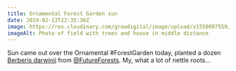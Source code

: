 ```yaml
---
title: Ornamental Forest Garden sun
date: 2019-02-13T22:35:36Z
image: https://res.cloudinary.com/growdigital/image/upload/v1550097559/ofgfilter-37105D20.jpg
imageAlt: Photo of field with trees and house in middle distance
---
```


Sun came out over the Ornamental #ForestGarden today, planted a dozen [Berberis darwinii](http://temperate.theferns.info/viewtropical.php?id=Berberis+darwinii) from [@FutureForests](https://mobile.twitter.com/futureforests). My, what a lot of nettle roots…
